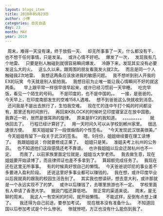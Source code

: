 ```yaml
---
layout: blogs_item
title: 2010年05月23日
author: 小傅
categories: 自言自语
day: 23
month: MAY
year: 2010
---
```




&nbsp;
周末，难得一天没有课，终于放假一天、
&nbsp; 却无所事事了一天，什么都没有干、
&nbsp; 也不想干任何事情，只是发呆。
&nbsp; 或许心情不好吧。
&nbsp; 爆发了一次，
&nbsp; 发现我有几个地雷、
&nbsp; 只要是别人触碰到就很容易瞬间爆发、
&nbsp; 冷静下来，发现其实没有必要发这么大的火。
&nbsp; 这么久以来，跟周围的朋友看我发火就2次。
&nbsp; 而且是同一个人触碰我2次地雷。
&nbsp; 我想这两条应该放进我的敏感问题。
&nbsp; 我不想听到别人开我的EX的玩笑
&nbsp; 今天就是别人偷拍我。
&nbsp; 我想目前为止唯一能让我心情瞬间不好的就这两条。
&nbsp;
&nbsp; 早上跟平常一样很早很早起来，或许已经习惯前一天早睡。
&nbsp; 吃完早饭，看见一个陌生的号码。
&nbsp; 不是印度的，也不是中国的。。
&nbsp; 一接，是爸爸的。
&nbsp; 今天早上，在印度南部发生的空难158人遇难。
&nbsp; 想不到爸爸这么快就收到消息。
&nbsp; 还问我是不是出去旅行了，生怕我空难。
&nbsp; 现在忙的连中午打个盹的时间都没有，那里还有时间旅行。
&nbsp; 再回来KBLOCK的时候听见印度寝室正在放中国歌。
&nbsp; 我靠近一听，居然是很耳熟的旋律。
&nbsp; 原来是BY2的我知道。
&nbsp; 。。。。。。。。。
&nbsp;
&nbsp; 就快回去了。
&nbsp; 行程已经计算好了。
&nbsp; 用一天时间久可以从学校到郴州家里。
&nbsp; 很迅速很方便。
&nbsp;
&nbsp; 那天姐姐留下一段很煽情的个性签名。
&nbsp; “今天发现武汉很美很美。”
&nbsp; 今天姐姐有留下一段关于武汉的签名。
&nbsp; 嗯，9月份，姐姐继续要在理工读博了。
&nbsp; 我跟姐姐说：你就要修成正果了。
&nbsp; 姐姐只是笑。
&nbsp; 准姐夫考上杭州的公务员。
&nbsp; 也不知道他们这段感情还考不靠谱。
&nbsp; 也许我姐姐以后会迁居杭州也不一定。
&nbsp;
&nbsp; 而我了，以前家族里面定位就是，姐姐当大学老师。
&nbsp; 我去做生意，现在姐姐要开始读博了，而且律师证也差不多拿到了。
&nbsp; 算超额完成任务了。
&nbsp; 我现在还在这里无所事事。
&nbsp; 有的时候真好恨自己的懒惰。
&nbsp; 今天爸爸说印尼的事业差不多要进入盈利阶段。
&nbsp; 还说这里好多事业都可以赚钱的。
&nbsp; 我在想，或许印度毕业以后我就真的跟我的校园生活告别了。
&nbsp; 其实我也想读研，想去意大利，或许那就是一个永远实现不了的梦。
&nbsp; 或许以后赚钱了，去哪里旅游也不一定。
&nbsp; 学校里面有人申请了香港大学。
&nbsp; 据说门槛还算低吧。
&nbsp; 按正常的渠道来说。
&nbsp; 周末，是无聊的周末。
&nbsp; 我这人一有空闲的时间，就开始懒惰。
&nbsp; 不能这样，反倒有点想上课了。
&nbsp;
&nbsp; 我还得为自己前途，要参加考试，
&nbsp; 现在根本没有准备什么。
&nbsp; 不知道回国以后参加考试是个什么惨状。
&nbsp; 惨就惨吧，方正也没有什么能伤到我了。


